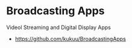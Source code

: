 # Broadcasting Apps

Videol Streaming and Digital Display Apps

- https://github.com/kukuu/BroadcastingApps
